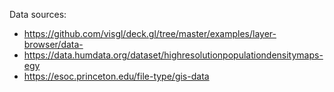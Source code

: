 Data sources: 
- https://github.com/visgl/deck.gl/tree/master/examples/layer-browser/data- 
- https://data.humdata.org/dataset/highresolutionpopulationdensitymaps-egy
- https://esoc.princeton.edu/file-type/gis-data
